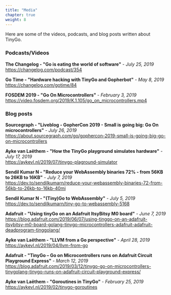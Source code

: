 ```yaml
---
title: "Media"
chapter: true
weight: 8
---
```


Here are some of the videos, podcasts, and blog posts written about TinyGo.

### Podcasts/Videos

**The Changelog - "Go is eating the world of software"** - *July 25, 2019*  
https://changelog.com/podcast/354

**Go Time - "Hardware hacking with TinyGo and Gopherbot"** - *May 8, 2019*  
https://changelog.com/gotime/84

**FOSDEM 2019 - "Go On Microcontrollers"** - *February 3, 2019*  
https://video.fosdem.org/2019/K.1.105/go_on_microcontrollers.mp4

### Blog posts

**Sourcegraph - "Liveblog - GopherCon 2019 - Small is going big: Go On microcontrollers"** - *July 26, 2019*  
https://about.sourcegraph.com/go/gophercon-2019-small-is-going-big-go-on-microcontrollers

**Ayke van Laëthem - "How the TinyGo playground simulates hardware"** - *July 17, 2019*  
https://aykevl.nl/2019/07/tinygo-plaground-simulator

**Sendil Kumar N - "Reduce your WebAssembly binaries 72% - from 56KB to 26KB to 16KB"** - *July 7, 2019*  
https://dev.to/sendilkumarn/reduce-your-webassembly-binaries-72-from-56kb-to-26kb-to-16kb-40mi

**Sendil Kumar N - "(Tiny)Go to WebAssembly"** - *July 5, 2019*  
https://dev.to/sendilkumarn/tiny-go-to-webassembly-5168

**Adafruit - "Using tinyGo on an Adafruit ItsyBitsy M0 board"** - *June 7, 2019*  
https://blog.adafruit.com/2019/06/07/using-tinggo-on-an-adafruit-itsybitsy-m0-board-golang-tinygo-microcontrollers-adafruit-adafruit-deadprogram-tinggolang/

**Ayke van Laëthem - "LLVM from a Go perspective"** - *April 28, 2019*  
https://aykevl.nl/2019/04/llvm-from-go

**Adafruit - "TinyGo – Go on Microcontrollers runs on Adafruit Circuit Playground Express"** - *March 12, 2019*  
https://blog.adafruit.com/2019/03/12/tinygo-go-on-microcontrollers-tinygolang-tinygo-runs-on-adafruit-circuit-playground-express/

**Ayke van Laëthem - "Goroutines in TinyGo"** - *February 25, 2019*  
https://aykevl.nl/2019/02/tinygo-goroutines
